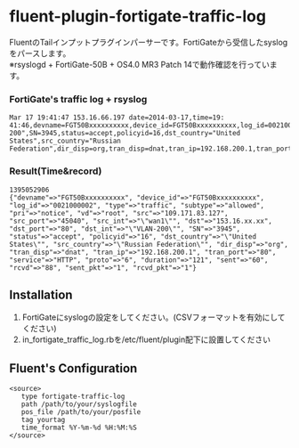 # fluent-plugin-fortigate-traffic-log

FluentのTailインプットプラグインパーサーです。FortiGateから受信したsyslogをパースします。  
※rsyslogd + FortiGate-50B + OS4.0 MR3 Patch 14で動作確認を行っています。

### FortiGate's traffic log + rsyslog
    Mar 17 19:41:47 153.16.66.197 date=2014-03-17,time=19: 41:46,devname=FGT50Bxxxxxxxxxx,device_id=FGT50Bxxxxxxxxxx,log_id=0021000002,type=traffic,subtype=allowed,pri=notice,vd=root,src=109.171.83.127,src_port=45040,src_int="wan1",dst=153.16.xx.xx,dst_port=80,dst_int="VLAN-200",SN=3945,status=accept,policyid=16,dst_country="United States",src_country="Russian Federation",dir_disp=org,tran_disp=dnat,tran_ip=192.168.200.1,tran_port=80,service=HTTP,proto=6,duration=121,sent=60,rcvd=88,sent_pkt=1,rcvd_pkt=1

### Result(Time&record)
    1395052906
    {"devname"=>"FGT50Bxxxxxxxxxx", "device_id"=>"FGT50Bxxxxxxxxxx", "log_id"=>"0021000002", "type"=>"traffic", "subtype"=>"allowed", "pri"=>"notice", "vd"=>"root", "src"=>"109.171.83.127", "src_port"=>"45040", "src_int"=>"\"wan1\"", "dst"=>"153.16.xx.xx", "dst_port"=>"80", "dst_int"=>"\"VLAN-200\"", "SN"=>"3945", "status"=>"accept", "policyid"=>"16", "dst_country"=>"\"United States\"", "src_country"=>"\"Russian Federation\"", "dir_disp"=>"org", "tran_disp"=>"dnat", "tran_ip"=>"192.168.200.1", "tran_port"=>"80", "service"=>"HTTP", "proto"=>"6", "duration"=>"121", "sent"=>"60", "rcvd"=>"88", "sent_pkt"=>"1", "rcvd_pkt"=>"1"}


## Installation

1. FortiGateにsyslogの設定をしてください。(CSVフォーマットを有効にしてください)
2. in_fortigate_traffic_log.rbを/etc/fluent/plugin配下に設置してください

## Fluent's Configuration

    <source>
       type fortigate-traffic-log
       path /path/to/your/syslogfile
       pos_file /path/to/your/posfile
       tag yourtag
       time_format %Y-%m-%d %H:%M:%S
    </source>

